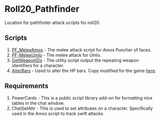 # Roll20_Pathfinder

Location for pathfinder attack scripts for roll20.

## Scripts

1. [PF_MeleeAmos](docs/Melee-Attack-Amos.md) - The melee attack script for Amos Puncher of faces.
2. [PF-MeleeUmlo](docs/Melee-Attack-Umlo.md) - The melee attack for Umlo.
3. [GetWeaponIDs](docs/GetWeaponIDs) - The utility script output the repeating weapon identifiers for a character.
4. [AlterBars](https://app.roll20.net/forum/post/4741812/alterbars-2-dot-0-new-and-improved/?pagenum=1) - Used to alter the HP bars.  Copy modified for the game [here](scripts/Alterbars.js).

## Requirements

1. PowerCards - This is a public script library add-on for formatting nice tables in the chat window.
1. ChatSetAttr - This is used to set attributes on a character.   Specifically used in the Amos script to track swift attacks.